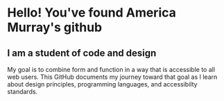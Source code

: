 # Hello! You've found America Murray's github
## I am a student of code and design
My goal is to combine form and function in a way that is accessible to all web users.  This GitHub documents my journey toward that goal as I learn about design principles, programming languages, and accessibilty standards.
